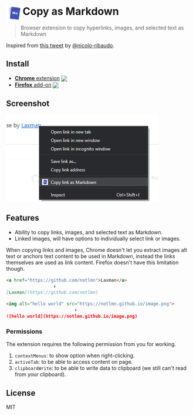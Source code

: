 # <img src="source/icon.png" width="45" align="left"> Copy as Markdown

[link-amo]: https://addons.mozilla.org/en-US/firefox/addon/cpy-as-md/
[link-cws]: https://chrome.google.com/webstore/detail/copy-as-markdown/nlaionblcaejecbkcillglodmmfhjhfi/

> Browser extension to copy hyperlinks, images, and selected text as Markdown

Inspired from [this tweet](https://twitter.com/NicoloRibaudo/status/1143521181196345346) by [@nicolo-ribaudo](https://github.com/nicolo-ribaudo).

## Install

- [**Chrome** extension][link-cws] [<img valign="middle" src="https://img.shields.io/chrome-web-store/v/nlaionblcaejecbkcillglodmmfhjhfi.svg?label=%20">][link-cws]
- [**Firefox** add-on][link-amo] [<img valign="middle" src="https://img.shields.io/amo/v/cpy-as-md.svg?label=%20">][link-amo]

## Screenshot
![Copy as Markdown](media/screenshot.png)

## Features

- Ability to copy links, images, and selected text as Markdown.
- Linked images, will have options to individually select link or images.

When copying links and images, Chrome doesn't let you extract images alt text or anchors text content to be used in Markdown, instead the links themselves are used as link content. Firefox doesn't have this limitation though.

``` md
<a href="https://github.com/notlmn">Laxman</a>
                  ⬇
[Laxman](https://github.com/notlmn)
```

``` md
<img alt="hello world" src="https://notlmn.github.io/image.png">
                          ⬇
![hello world](https://notlmn.github.io/image.png)
```

### Permissions

The extension requires the following permission from you for working.

1. `contextMenus`: to show option when right-clicking.
1. `activeTab`: to be able to access content on page.
1. `clipboardWrite`: to be able to write data to clipboard (we still can't read from your clipboard).


## License

MIT
